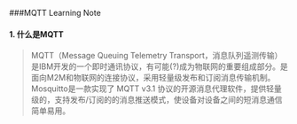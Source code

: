 ###MQTT Learning Note

#### 1. 什么是MQTT

> MQTT（Message Queuing Telemetry Transport，消息队列遥测传输）是IBM开发的一个即时通讯协议，有可能(?)成为物联网的重要组成部分。是面向M2M和物联网的连接协议，采用轻量级发布和订阅消息传输机制。Mosquitto是一款实现了 MQTT v3.1 协议的开源消息代理软件，提供轻量级的，支持发布/订阅的的消息推送模式，使设备对设备之间的短消息通信简单易用。


